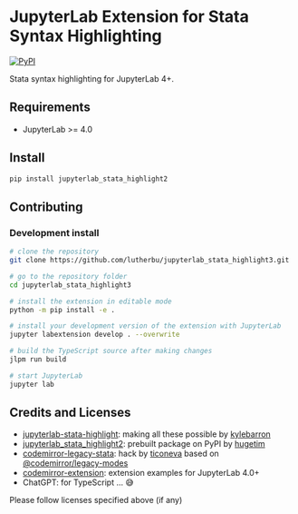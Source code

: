 # JupyterLab Extension for Stata Syntax Highlighting

[![PyPI](https://github.com/lutherbu/jupyterlab_stata_highlight3/actions/workflows/python-publish.yml/badge.svg)](https://github.com/lutherbu/jupyterlab_stata_highlight3/actions/workflows/python-publish.yml)

Stata syntax highlighting for JupyterLab 4+.

## Requirements

* JupyterLab >= 4.0

## Install

```bash
pip install jupyterlab_stata_highlight2
```

## Contributing

### Development install

```bash
# clone the repository
git clone https://github.com/lutherbu/jupyterlab_stata_highlight3.git

# go to the repository folder
cd jupyterlab_stata_highlight3

# install the extension in editable mode
python -m pip install -e .

# install your development version of the extension with JupyterLab
jupyter labextension develop . --overwrite

# build the TypeScript source after making changes
jlpm run build

# start JupyterLab
jupyter lab
```
## Credits and Licenses

- [jupyterlab-stata-highlight](https://github.com/kylebarron/jupyterlab-stata-highlight/): making all these possible by [kylebarron](https://github.com/kylebarron)
- [jupyterlab_stata_highlight2](https://github.com/hugetim/jupyterlab_stata_highlight2): prebuilt package on PyPI by [hugetim](https://github.com/hugetim)
- [codemirror-legacy-stata](https://github.com/ticoneva/codemirror-legacy-stata): hack by [ticoneva](https://github.com/ticoneva) based on [@codemirror/legacy-modes](https://github.com/codemirror/legacy-modes)
- [codemirror-extension](https://github.com/lutherbu/extension-examples/tree/main/codemirror-extension): extension examples for JupyterLab 4.0+
- ChatGPT: for TypeScript ... :sweat_smile:

Please follow licenses specified above (if any)
